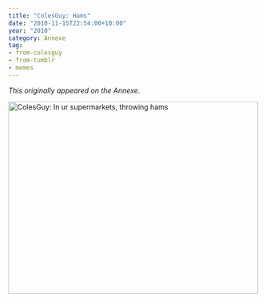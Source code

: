 ```yaml
---
title: "ColesGuy: Hams"
date: "2010-11-15T22:54:00+10:00"
year: "2010"
category: Annexe
tag:
- from-colesguy
- from-tumblr
- memes
---
```

<p style="font-style:italic">This originally appeared on the Annexe.</p>

<p><img src="https://rubenerd.com/files/2010/colesguy-hams.jpg" alt="ColesGuy: In ur supermarkets, throwing hams" style="width:500px; height:385px" /></p>

